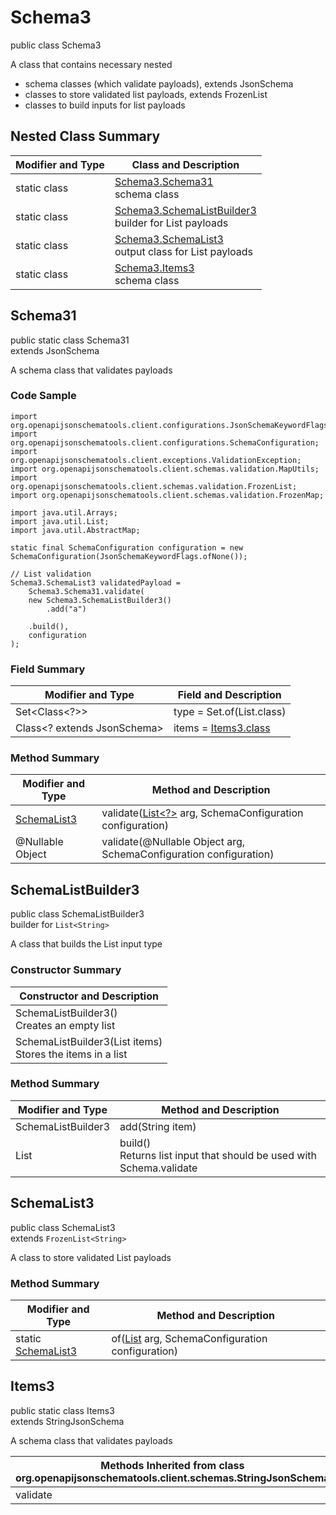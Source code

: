 # Schema3
public class Schema3

A class that contains necessary nested
- schema classes (which validate payloads), extends JsonSchema
- classes to store validated list payloads, extends FrozenList
- classes to build inputs for list payloads

## Nested Class Summary
| Modifier and Type | Class and Description |
| ----------------- | ---------------------- |
| static class | [Schema3.Schema31](#schema31)<br> schema class |
| static class | [Schema3.SchemaListBuilder3](#schemalistbuilder3)<br> builder for List payloads |
| static class | [Schema3.SchemaList3](#schemalist3)<br> output class for List payloads |
| static class | [Schema3.Items3](#items3)<br> schema class |

## Schema31
public static class Schema31<br>
extends JsonSchema

A schema class that validates payloads

### Code Sample
```
import org.openapijsonschematools.client.configurations.JsonSchemaKeywordFlags;
import org.openapijsonschematools.client.configurations.SchemaConfiguration;
import org.openapijsonschematools.client.exceptions.ValidationException;
import org.openapijsonschematools.client.schemas.validation.MapUtils;
import org.openapijsonschematools.client.schemas.validation.FrozenList;
import org.openapijsonschematools.client.schemas.validation.FrozenMap;

import java.util.Arrays;
import java.util.List;
import java.util.AbstractMap;

static final SchemaConfiguration configuration = new SchemaConfiguration(JsonSchemaKeywordFlags.ofNone());

// List validation
Schema3.SchemaList3 validatedPayload =
    Schema3.Schema31.validate(
    new Schema3.SchemaListBuilder3()
        .add("a")

    .build(),
    configuration
);
```

### Field Summary
| Modifier and Type | Field and Description |
| ----------------- | ---------------------- |
| Set<Class<?>> | type = Set.of(List.class) |
| Class<? extends JsonSchema> | items = [Items3.class](#items3) |

### Method Summary
| Modifier and Type | Method and Description |
| ----------------- | ---------------------- |
| [SchemaList3](#schemalist3) | validate([List<?>](#schemalistbuilder3) arg, SchemaConfiguration configuration) |
| @Nullable Object | validate(@Nullable Object arg, SchemaConfiguration configuration) |
## SchemaListBuilder3
public class SchemaListBuilder3<br>
builder for `List<String>`

A class that builds the List input type

### Constructor Summary
| Constructor and Description |
| --------------------------- |
| SchemaListBuilder3()<br>Creates an empty list |
| SchemaListBuilder3(List<String> items)<br>Stores the items in a list |

### Method Summary
| Modifier and Type | Method and Description |
| ----------------- | ---------------------- |
| SchemaListBuilder3 | add(String item) |
| List<String> | build()<br>Returns list input that should be used with Schema.validate |

## SchemaList3
public class SchemaList3<br>
extends `FrozenList<String>`

A class to store validated List payloads

### Method Summary
| Modifier and Type | Method and Description |
| ----------------- | ---------------------- |
| static [SchemaList3](#schemalist3) | of([List<String>](#schemalistbuilder3) arg, SchemaConfiguration configuration) |

## Items3
public static class Items3<br>
extends StringJsonSchema

A schema class that validates payloads

| Methods Inherited from class org.openapijsonschematools.client.schemas.StringJsonSchema |
| ------------------------------------------------------------------ |
| validate                                                           |
